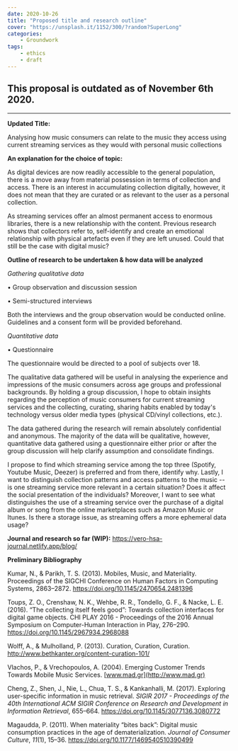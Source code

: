 ```yaml
---
date: 2020-10-26
title: "Proposed title and research outline"
cover: "https://unsplash.it/1152/300/?random?SuperLong"
categories: 
    - Groundwork
tags:
    - ethics
    - draft
---
```


## This proposal is outdated as of November 6th 2020. 
___
**Updated Title:**

Analysing how music consumers can relate to the music they access using current streaming services as they would with personal music collections

**An explanation for the choice of topic:**

As digital devices are now readily accessible to the general population, there is a move away from material possession in terms of collection and access. There is an interest in accumulating collection digitally, however, it does not mean that they are curated or as relevant to the user as a personal collection.

As streaming services offer an almost permanent access to enormous libraries, there is a new relationship with the content. Previous research shows that collectors refer to, self-identify and create an emotional relationship with physical artefacts even if they are left unused. Could that still be the case with digital music?

**Outline of research to be undertaken & how data will be analyzed**

*Gathering qualitative data*

• Group observation and discussion session

• Semi-structured interviews

Both the interviews and the group observation would be conducted online. Guidelines and a consent form will be provided beforehand.

*Quantitative data*

• Questionnaire

The questionnaire would be directed to a pool of subjects over 18.

The qualitative data gathered will be useful in analysing the experience and impressions of the music consumers across age groups and professional backgrounds. By holding a group discussion, I hope to obtain insights regarding the perception of music consumers for current streaming services and the collecting, curating, sharing habits enabled by today's technology versus older media types (physical CD/vinyl collections, etc.).

The data gathered during the research will remain absolutely confidential and anonymous. The majority of the data will be qualitative, however, quantitative data gathered using a questionnaire either prior or after the group discussion will help clarify assumption and consolidate findings.

I propose to find which streaming service among the top three (Spotify, Youtube Music, Deezer) is preferred and from there, identify why. Lastly, I want to distinguish collection patterns and access patterns to the music -- is one streaming service more relevant in a certain situation? Does it affect the social presentation of the individuals? Moreover, I want to see what distinguishes the use of a streaming service over the purchase of a digital album or song from the online marketplaces such as Amazon Music or Itunes. Is there a storage issue, as streaming offers a more ephemeral data usage?

**Journal and research so far (WIP):** <https://vero-hsa-journal.netlify.app/blog/>

**Preliminary Bibliography**

Kumar, N., & Parikh, T. S. (2013). Mobiles, Music, and Materiality. Proceedings of the SIGCHI Conference on Human Factors in Computing Systems, 2863–2872. <https://doi.org/10.1145/2470654.2481396>

Toups, Z. O., Crenshaw, N. K., Wehbe, R. R., Tondello, G. F., & Nacke, L. E. (2016). “The collecting itself feels good”: Towards collection interfaces for digital game objects. CHI PLAY 2016 - Proceedings of the 2016 Annual Symposium on Computer-Human Interaction in Play, 276–290. <https://doi.org/10.1145/2967934.2968088>

Wolff, A., & Mulholland, P. (2013). Curation, Curation, Curation. <http://www.bethkanter.org/content-curation-101/>

Vlachos, P., & Vrechopoulos, A. (2004). Emerging Customer Trends Towards Mobile Music Services. [www.mad.gr](http://www.mad.gr)

Cheng, Z., Shen, J., Nie, L., Chua, T. S., & Kankanhalli, M. (2017). Exploring user-specific information in music retrieval. *SIGIR 2017 - Proceedings of the 40th International ACM SIGIR Conference on Research and Development in Information Retrieval*, 655–664. <https://doi.org/10.1145/3077136.3080772>

Magaudda, P. (2011). When materiality “bites back”: Digital music consumption practices in the age of dematerialization. *Journal of Consumer Culture*, *11*(1), 15–36. <https://doi.org/10.1177/1469540510390499>
